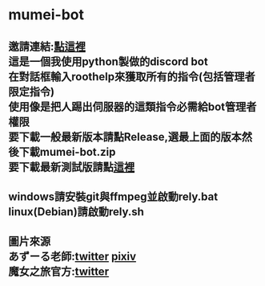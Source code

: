 # mumei-bot
邀請連結:[點這裡](https://discord.com/api/oauth2/authorize?client_id=999157840063242330&permissions=318364711936&scope=bot)    
這是一個我使用python製做的discord bot  
在對話框輸入roothelp來獲取所有的指令(包括管理者限定指令)  
使用像是把人踢出伺服器的這類指令必需給bot管理者權限  
要下載一般最新版本請點Release,選最上面的版本然後下載mumei-bot.zip  
要下載最新測試版請點[這裡](https://github.com/aishukander/mumei-bot/archive/refs/heads/main.zip)  
---------------------------------------------------------------------------------------------
windows請安裝git與ffmpeg並啟動rely.bat  
linux(Debian)請啟動rely.sh  
---------------------------------------------------------------------------------------------  
圖片來源  
あずーる老師:[twitter](https://twitter.com/azure_0608_sub) [pixiv](https://www.pixiv.net/users/5838770)  
魔女之旅官方:[twitter](https://twitter.com/majotabi_PR)  
---------------------------------------------------------------------------------------------  
